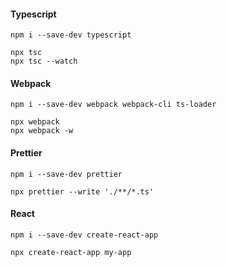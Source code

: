 #### Typescript

```
npm i --save-dev typescript
```

```
npx tsc
npx tsc --watch
```

#### Webpack

```
npm i --save-dev webpack webpack-cli ts-loader
```

```
npx webpack
npx webpack -w
```

#### Prettier

```
npm i --save-dev prettier
```

```
npx prettier --write './**/*.ts'
```

#### React

```
npm i --save-dev create-react-app
```

```
npx create-react-app my-app
```


